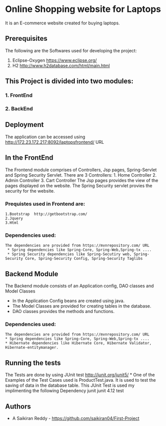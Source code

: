 # Online Shopping website for Laptops
  It is an E-commerce website created for buying laptops.
  
## Prerequisites
  The following are the Softwares used for developing the project:
  1. Eclipse-Oxygen https://www.eclipse.org/
  2. H2 http://www.h2database.com/html/main.html
 
## This Project is divided into two modules:
 ###  1. FrontEnd
 ###  2. BackEnd
 
## Deployment
   The application can be accessed using http://172.23.172.217:8092/laptopsfrontend/ URL
   
## In the FrontEnd 
   The Frontend module comprises of Controllers, Jsp pages, Spring-Servlet and Spring Security Servlet. 
   There are 3 Controllers:
     1. Home Controller
     2. Admin Controller
     3. Cart Controller
   The Jsp pages provides the view of the pages displayed on the website.
   The Spring Security servlet provies the security for the website.
   ### Prequistes used in Frontend are:
    1.Bootstrap  http://getbootstrap.com/
    2.Jquery
    3.Html
   ### Dependencies used:
    The dependencies are provided from https://mvnrepository.com/ URL
     * Spring dependencies like Spring-Core, Spring-Web,Spring-tx ....
     * Spring Security dependencies like Spring-Secutiry web, Spring-Security Core, Spring-Security Config, Spring-Security Taglibs
## Backend Module
   The Backend module consists of an Application config, DAO classes and Model Classes
   * In the Application Config beans are created using java.
   * The Model Classes are provided for creating tables in the database.
   * DAO classes provides the methods and functions. 
  ### Dependencies used:
    The dependencies are provided from https://mvnrepository.com/ URL
    * Spring dependencies like Spring-Core, Spring-Web,Spring-tx ....
    * Hibernate dependencies like Hibernate Core, Hibernate Validator, Hibernate-entitymanager.
    
## Running the tests
   The Tests are done by using JUnit test http://junit.org/junit5/
    * One of the Examples of the Test Cases used is ProductTest.java. It is used to test the saving of data in the database table.
   This JUnit Test is used my implimenting the following Dependency
     <!-- https://mvnrepository.com/artifact/junit/junit -->
            <dependency>
            <groupId>junit</groupId>
               <artifactId>junit</artifactId>
               <version>4.12</version>
               <scope>test</scope>
            </dependency>
## Authors
   * A Saikiran Reddy - https://github.com/saikiran04/First-Project
    
    
   
    
     
  
